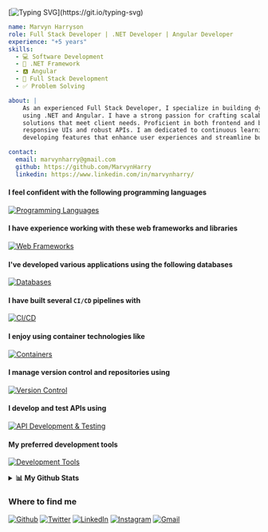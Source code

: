 [![Typing SVG](https://readme-typing-svg.demolab.com?font=Fira+Code&size=24&pause=1000&width=435&lines=Hi+there%2C+I'm+Marvyn+Harryson!+%F0%9F%91%8B;Welcome+to+my+profile!)](https://git.io/typing-svg)
```yaml
name: Marvyn Harryson
role: Full Stack Developer | .NET Developer | Angular Developer
experience: "+5 years"
skills:
  - 💻 Software Development
  - 🔷 .NET Framework
  - 🅰️ Angular
  - 🔄 Full Stack Development
  - ✅ Problem Solving

about: |
    As an experienced Full Stack Developer, I specialize in building dynamic, user-centric applications
    using .NET and Angular. I have a strong passion for crafting scalable, maintainable, and efficient
    solutions that meet client needs. Proficient in both frontend and backend development, I build 
    responsive UIs and robust APIs. I am dedicated to continuous learning and thrive on 
    developing features that enhance user experiences and streamline business processes.

contact:
  email: marvynharry@gmail.com
  github: https://github.com/MarvynHarry
  linkedin: https://www.linkedin.com/in/marvynharry/
```

#### I feel confident with the following programming languages
[![Programming Languages](https://skillicons.dev/icons?i=cs,ts,js)](https://skillicons.dev)

#### I have experience working with these web frameworks and libraries
[![Web Frameworks](https://skillicons.dev/icons?i=angular,dotnet,bootstrap,css,tailwind)](https://skillicons.dev)

#### I've developed various applications using the following databases
[![Databases](https://skillicons.dev/icons?i=mysql,sqlite)](https://skillicons.dev)

#### I have built several `CI/CD` pipelines with
[![CI/CD](https://skillicons.dev/icons?i=githubactions,azuredevops)](https://skillicons.dev)

#### I enjoy using container technologies like
[![Containers](https://skillicons.dev/icons?i=docker,kubernetes)](https://skillicons.dev)

#### I manage version control and repositories using
[![Version Control](https://skillicons.dev/icons?i=git,github,gitlab,bitbucket)](https://skillicons.dev)

#### I develop and test APIs using
[![API Development & Testing](https://skillicons.dev/icons?i=postman)](https://skillicons.dev)

#### My preferred development tools
[![Development Tools](https://skillicons.dev/icons?i=visualstudio,vscode)](https://skillicons.dev)

<details> 
  <summary><b>📊 My Github Stats</b></summary>
  <br/>
  <p align="center">
    <a href="https://github.com/MarvynHarry/github-readme-stats"><img alt="Safdar's Github Stats" src="https://github-readme-stats.vercel.app/api?username=MarvynHarry&show_icons=true&count_private=true&theme=tokyonight" height="192px"/></a>
<br/>
  &nbsp;
	<img src="https://github-readme-stats.vercel.app/api/top-langs?username=MarvynHarry&show_icons=true&locale=en&layout=compact&theme=tokyonight" alt="nneji123" height="192px"/>
  <br/>
	<a href="https://git.io/streak-stats">
	  <img src="https://streak-stats.demolab.com/?user=MarvynHarry&theme=tokyonight" alt="GitHub Streak" />
	</a>
  </p>
</details>

### Where to find me
<p>
  <a href="https://github.com/MarvynHarry" target="_blank"><img alt="Github" src="https://img.shields.io/badge/GitHub-%2312100E.svg?&style=for-the-badge&logo=Github&logoColor=white" /></a>
  <a href="https://twitter.com/_Harrys01" target="_blank"><img alt="Twitter" src="https://img.shields.io/badge/twitter-%231DA1F2.svg?&style=for-the-badge&logo=twitter&logoColor=white" /></a>
  <a href="https://www.linkedin.com/in/MarvynHarry" target="_blank"><img alt="LinkedIn" src="https://img.shields.io/badge/linkedin-%230077B5.svg?&style=for-the-badge&logo=linkedin&logoColor=white" /></a>
  <a href="https://instagram.com/_Harrys01" target="_blank"><img alt="Instagram" src="https://img.shields.io/badge/Instagram-%23E4405F.svg?&style=for-the-badge&logo=instagram&logoColor=white" /></a>
  <a href="mailto:marvynharry@gmail.com" target="_blank"><img alt="Gmail" src="https://img.shields.io/badge/Gmail-D14836?style=for-the-badge&logo=gmail&logoColor=white" /></a>
</p>

<!---
MarvynHarry/MarvynHarry is a ✨ special ✨ repository because its `README.md` (this file) appears on your GitHub profile.
You can click the Preview link to take a look at your changes.
--->
